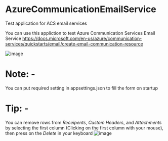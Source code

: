 # AzureCommunicationEmailService
 Test application for ACS email services
 

You can use this appliction to test Azure Communication Services Email Service https://docs.microsoft.com/en-us/azure/communication-services/quickstarts/email/create-email-communication-resource

![image](https://user-images.githubusercontent.com/36260446/230050202-e8eb0c40-adf0-4941-9878-179648139d34.png)


# Note: -
You can put required setting in appsettings.json to fill the form on startup


# Tip: -
You can remove rows from <i>Receipents</i>, <i>Custom Headers</i>, and <i>Attachments</i> by selecting the first column (Clicking on the first column with your mouse), then press on the <i>Delete</i> in your keyboard
![image](https://user-images.githubusercontent.com/36260446/230054474-9f774804-cbe6-4b6f-a59d-97a964ee3267.png)



